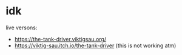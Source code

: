 # idk

live versons:
* https://the-tank-driver.viktigsau.org/
* https://viktig-sau.itch.io/the-tank-driver (this is not working atm)
